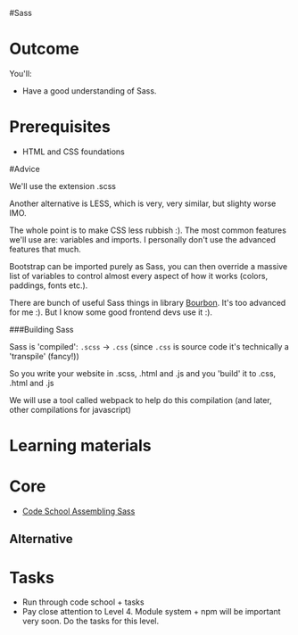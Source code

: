 #Sass

# Outcome

You'll:

* Have a good understanding of Sass.

# Prerequisites

* HTML and CSS foundations

#Advice

We'll use the extension .scss

Another alternative is LESS, which is very, very similar, but slighty worse IMO.

The whole point is to make CSS less rubbish :). The most common features we'll use are: variables and imports. I personally don't use the advanced features that much.

Bootstrap can be imported purely as Sass, you can then override a massive list of variables to control almost every aspect of how it works (colors, paddings, fonts etc.).

There are bunch of useful Sass things in library [Bourbon](http://bourbon.io/). It's too advanced for me :).  But I know some good frontend devs use it :).

###Building Sass

Sass is 'compiled': `.scss` -> `.css` (since `.css` is source code it's technically a 'transpile' (fancy!))

So you write your website in .scss, .html and .js and you 'build' it to .css, .html and .js

We will use a tool called webpack to help do this compilation (and later, other compilations for javascript)

# Learning materials

# Core

* [Code School Assembling Sass](https://www.codeschool.com/courses/assembling-sass)

## Alternative

# Tasks

* Run through code school + tasks
* Pay close attention to Level 4. Module system + npm will be important very soon. Do the tasks for this level.

